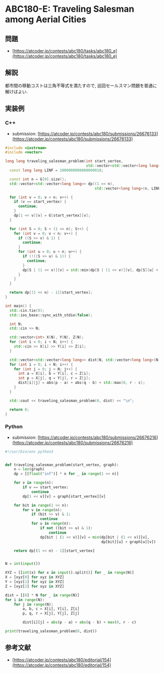 # ABC180-E: Traveling Salesman among Aerial Cities

## 問題

* [https://atcoder.jp/contests/abc180/tasks/abc180_e](https://atcoder.jp/contests/abc180/tasks/abc180_e)

## 解説

都市間の移動コストは三角不等式を満たすので, 巡回セールスマン問題を普通に解けばよい.

## 実装例

### C++

* submission: [https://atcoder.jp/contests/abc180/submissions/26676133](https://atcoder.jp/contests/abc180/submissions/26676133)

```cpp
#include <iostream>
#include <vector>

long long traveling_salesman_problem(int start_vertex,
                                     std::vector<std::vector<long long>> &G) {
  const long long LINF = 1000000000000000018;

  const int n = G[0].size();
  std::vector<std::vector<long long>> dp((1 << n),
                                         std::vector<long long>(n, LINF));

  for (int v = 0; v < n; v++) {
    if (v == start_vertex) {
      continue;
    }
    dp[1 << v][v] = G[start_vertex][v];
  }

  for (int S = 0; S < (1 << n); S++) {
    for (int v = 0; v < n; v++) {
      if ((S >> v) & 1) {
        continue;
      }
      for (int u = 0; u < n; u++) {
        if (!((S >> u) & 1)) {
          continue;
        }
        dp[S | (1 << v)][v] = std::min(dp[S | (1 << v)][v], dp[S][u] + G[u][v]);
      }
    }
  }

  return dp[(1 << n) - 1][start_vertex];
}

int main() {
  std::cin.tie(0);
  std::ios_base::sync_with_stdio(false);

  int N;
  std::cin >> N;

  std::vector<int> X(N), Y(N), Z(N);
  for (int i = 0; i < N; i++) {
    std::cin >> X[i] >> Y[i] >> Z[i];
  }

  std::vector<std::vector<long long>> dist(N, std::vector<long long>(N, 0));
  for (int i = 0; i < N; i++) {
    for (int j = 0; j < N; j++) {
      int a = X[i], b = Y[i], c = Z[i];
      int p = X[j], q = Y[j], r = Z[j];
      dist[i][j] = abs(p - a) + abs(q - b) + std::max(0, r - c);
    }
  }

  std::cout << traveling_salesman_problem(0, dist) << "\n";

  return 0;
}
```

### Python

* submission: [https://atcoder.jp/contests/abc180/submissions/26676216](https://atcoder.jp/contests/abc180/submissions/26676216)

```python
#!/usr/bin/env python3


def traveling_salesman_problem(start_vertex, graph):
    n = len(graph)
    dp = [[float("inf")] * n for _ in range(1 << n)]

    for v in range(n):
        if v == start_vertex:
            continue
        dp[1 << v][v] = graph[start_vertex][v]

    for bit in range(1 << n):
        for v in range(n):
            if (bit >> v) & 1:
                continue
            for u in range(n):
                if not ((bit >> u) & 1):
                    continue
                dp[bit | (1 << v)][v] = min(dp[bit | (1 << v)][v],
                                            dp[bit][u] + graph[u][v])

    return dp[(1 << n) - 1][start_vertex]


N = int(input())

XYZ = [[int(x) for x in input().split()] for _ in range(N)]
X = [xyz[0] for xyz in XYZ]
Y = [xyz[1] for xyz in XYZ]
Z = [xyz[2] for xyz in XYZ]

dist = [[0] * N for _ in range(N)]
for i in range(N):
    for j in range(N):
        a, b, c = X[i], Y[i], Z[i]
        p, q, r = X[j], Y[j], Z[j]

        dist[i][j] = abs(p - a) + abs(q - b) + max(0, r - c)

print(traveling_salesman_problem(0, dist))
```

## 参考文献

* [https://atcoder.jp/contests/abc180/editorial/154](https://atcoder.jp/contests/abc180/editorial/154)

